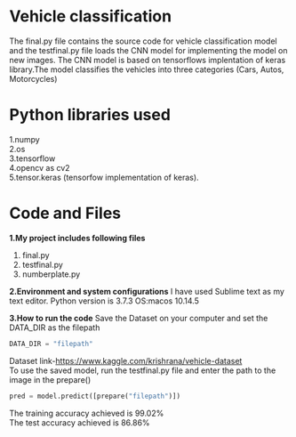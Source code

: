 # Vehicle classification
The final.py file contains the source code for vehicle classification model and the testfinal.py file loads the CNN model for implementing the model on new images.
The CNN model is based on tensorflows implentation of keras library.The model classifies the vehicles into three categories (Cars, Autos, Motorcycles)
# Python libraries used
1.numpy   
2.os    
3.tensorflow   
4.opencv as cv2     
5.tensor.keras (tensorfow implementation of keras).     


# Code and Files
**1.My project includes following files**
1. final.py     
2. testfinal.py     
3. numberplate.py    


**2.Environment and system configurations**
I have used Sublime text as my text editor. Python version is 3.7.3 OS:macos 10.14.5




**3.How to run the code**
Save the Dataset on your computer and set the DATA_DIR as the filepath
```python
DATA_DIR = "filepath"
```
Dataset link-https://www.kaggle.com/krishrana/vehicle-dataset      
To use the saved model, run the testfinal.py file and enter the path to the image in the prepare()
```python
pred = model.predict([prepare("filepath")])
```    
The training accuracy achieved is 99.02%     
The test accuracy achieved is 86.86%
